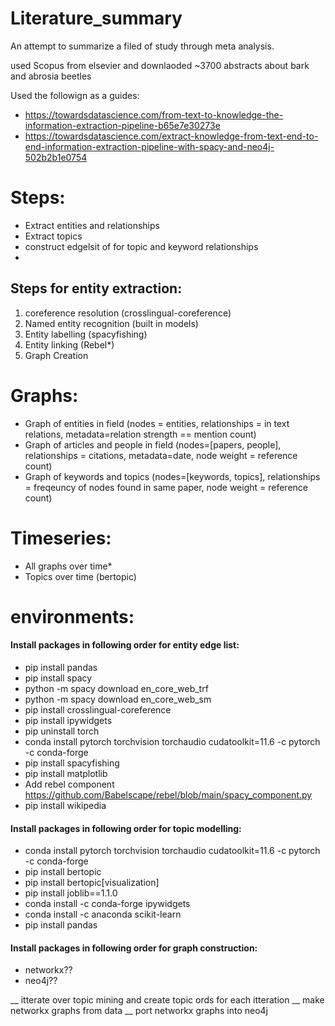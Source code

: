 # Literature_summary
An attempt to summarize a filed of study through meta analysis.

used Scopus from elsevier and downlaoded ~3700 abstracts about bark and abrosia beetles

Used the followign as a guides:
- https://towardsdatascience.com/from-text-to-knowledge-the-information-extraction-pipeline-b65e7e30273e
- https://towardsdatascience.com/extract-knowledge-from-text-end-to-end-information-extraction-pipeline-with-spacy-and-neo4j-502b2b1e0754

# Steps:
- Extract entities and relationships 
- Extract topics
- construct edgelsit of for topic and keyword relationships
- 

## Steps for entity extraction:
1. coreference resolution (crosslingual-coreference)
2. Named entity recognition (built in models)
3. Entity labelling (spacyfishing)
4. Entity linking (Rebel*)
5. Graph Creation

# Graphs:
- Graph of entities in field (nodes = entities, relationships = in text relations, metadata=relation strength == mention count)
- Graph of articles and people in field (nodes=[papers, people], relationships = citations, metadata=date, node weight = reference count)
- Graph of keywords and topics  (nodes=[keywords, topics], relationships = freqeuncy of nodes found in same paper, node weight = reference count)

# Timeseries:
- All graphs over time*
- Topics over time (bertopic)

# environments:

#### Install packages in following order for entity edge list:
- pip install pandas
- pip install spacy
- python -m spacy download en_core_web_trf
- python -m spacy download en_core_web_sm
- pip install crosslingual-coreference
- pip install ipywidgets
- pip uninstall torch
- conda install pytorch torchvision torchaudio cudatoolkit=11.6 -c pytorch -c conda-forge
- pip install spacyfishing
- pip install matplotlib
- Add rebel component https://github.com/Babelscape/rebel/blob/main/spacy_component.py
- pip install wikipedia

#### Install packages in following order for topic modelling:
- conda install pytorch torchvision torchaudio cudatoolkit=11.6 -c pytorch -c conda-forge
- pip install bertopic
- pip install bertopic[visualization]
- pip install joblib==1.1.0
- conda install -c conda-forge ipywidgets
- conda install -c anaconda scikit-learn
- pip install pandas

#### Install packages in following order for graph construction:
- networkx??
- neo4j??

__ itterate over topic mining and create topic ords for each itteration
__ make networkx graphs from data
__ port networkx graphs into neo4j
